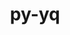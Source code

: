 ---
title: "py-yq"
layout: cache
categories: [package, develop]
meta: {"compilers": ["apple-clang@=15.0.0", "gcc@=10.2.1", "gcc@=10.5.0", "gcc@=13.3.0", "gcc@=7.5.0"], "num_specs": 14, "num_specs_by_stack": {"developer-tools": 4, "developer-tools-aarch64-linux-gnu": 4, "developer-tools-darwin": 1, "developer-tools-manylinux2014": 2, "developer-tools-x86_64_v3-linux-gnu": 3, "root": 14}, "oss": ["centos7", "rhel8", "ubuntu18.04", "ventura"], "platforms": ["darwin", "linux"], "stacks": ["developer-tools", "developer-tools-aarch64-linux-gnu", "developer-tools-darwin", "developer-tools-manylinux2014", "developer-tools-x86_64_v3-linux-gnu", "root"], "targets": ["aarch64", "x86_64_v3"], "versions": ["2.12.2"]}
spec_details: [{"compiler": "gcc@=7.5.0", "hash": "3xmrowtmg3epu7cxwfw2a6hcjyk656lx", "os": "ubuntu18.04", "platform": "linux", "size": "-", "stacks": ["developer-tools", "root"], "tarball": "https://binaries.spack.io/develop/build_cache/linux-ubuntu18.04-x86_64_v3/gcc-7.5.0/py-yq-2.12.2/linux-ubuntu18.04-x86_64_v3-gcc-7.5.0-py-yq-2.12.2-3xmrowtmg3epu7cxwfw2a6hcjyk656lx.spack", "target": "x86_64_v3", "variants": ["build_system=python_pip"], "versions": ["2.12.2"]}, {"compiler": "gcc@=7.5.0", "hash": "5ey2wrlaipvcoxuofigc34fzfdfpix36", "os": "ubuntu18.04", "platform": "linux", "size": "-", "stacks": ["developer-tools", "root"], "tarball": "https://binaries.spack.io/develop/build_cache/linux-ubuntu18.04-x86_64_v3/gcc-7.5.0/py-yq-2.12.2/linux-ubuntu18.04-x86_64_v3-gcc-7.5.0-py-yq-2.12.2-5ey2wrlaipvcoxuofigc34fzfdfpix36.spack", "target": "x86_64_v3", "variants": ["build_system=python_pip"], "versions": ["2.12.2"]}, {"compiler": "gcc@=10.2.1", "hash": "5ynzqu4kvoa3dfq5zmuypx5opuwoxr4l", "os": "centos7", "platform": "linux", "size": "-", "stacks": ["developer-tools-manylinux2014", "root"], "tarball": "https://binaries.spack.io/develop/build_cache/linux-centos7-x86_64_v3/gcc-10.2.1/py-yq-2.12.2/linux-centos7-x86_64_v3-gcc-10.2.1-py-yq-2.12.2-5ynzqu4kvoa3dfq5zmuypx5opuwoxr4l.spack", "target": "x86_64_v3", "variants": ["build_system=python_pip"], "versions": ["2.12.2"]}, {"compiler": "gcc@=7.5.0", "hash": "73m5fen7wcec5uz2lhsrkfbjzlxonzd6", "os": "ubuntu18.04", "platform": "linux", "size": "-", "stacks": ["developer-tools", "root"], "tarball": "https://binaries.spack.io/develop/build_cache/linux-ubuntu18.04-x86_64_v3/gcc-7.5.0/py-yq-2.12.2/linux-ubuntu18.04-x86_64_v3-gcc-7.5.0-py-yq-2.12.2-73m5fen7wcec5uz2lhsrkfbjzlxonzd6.spack", "target": "x86_64_v3", "variants": ["build_system=python_pip"], "versions": ["2.12.2"]}, {"compiler": "gcc@=13.3.0", "hash": "7phfnxqmlniwbpmb7jjurl6znkeszztc", "os": "rhel8", "platform": "linux", "size": "-", "stacks": ["developer-tools-aarch64-linux-gnu", "root"], "tarball": "https://binaries.spack.io/develop/build_cache/linux-rhel8-aarch64/gcc-13.3.0/py-yq-2.12.2/linux-rhel8-aarch64-gcc-13.3.0-py-yq-2.12.2-7phfnxqmlniwbpmb7jjurl6znkeszztc.spack", "target": "aarch64", "variants": ["build_system=python_pip"], "versions": ["2.12.2"]}, {"compiler": "gcc@=10.5.0", "hash": "edxno5zqrnazx5hmz6lemfllrhqpumos", "os": "centos7", "platform": "linux", "size": "-", "stacks": ["developer-tools-x86_64_v3-linux-gnu", "root"], "tarball": "https://binaries.spack.io/develop/build_cache/linux-centos7-x86_64_v3/gcc-10.5.0/py-yq-2.12.2/linux-centos7-x86_64_v3-gcc-10.5.0-py-yq-2.12.2-edxno5zqrnazx5hmz6lemfllrhqpumos.spack", "target": "x86_64_v3", "variants": ["build_system=python_pip"], "versions": ["2.12.2"]}, {"compiler": "gcc@=13.3.0", "hash": "ft34bklznmhzr3lrf4p74kf3a4gakhhg", "os": "rhel8", "platform": "linux", "size": "-", "stacks": ["developer-tools-aarch64-linux-gnu", "root"], "tarball": "https://binaries.spack.io/develop/build_cache/linux-rhel8-aarch64/gcc-13.3.0/py-yq-2.12.2/linux-rhel8-aarch64-gcc-13.3.0-py-yq-2.12.2-ft34bklznmhzr3lrf4p74kf3a4gakhhg.spack", "target": "aarch64", "variants": ["build_system=python_pip"], "versions": ["2.12.2"]}, {"compiler": "gcc@=10.5.0", "hash": "h63m7xtsxbmjna2rzvpibv6lpl473t4m", "os": "centos7", "platform": "linux", "size": "-", "stacks": ["developer-tools-x86_64_v3-linux-gnu", "root"], "tarball": "https://binaries.spack.io/develop/build_cache/linux-centos7-x86_64_v3/gcc-10.5.0/py-yq-2.12.2/linux-centos7-x86_64_v3-gcc-10.5.0-py-yq-2.12.2-h63m7xtsxbmjna2rzvpibv6lpl473t4m.spack", "target": "x86_64_v3", "variants": ["build_system=python_pip"], "versions": ["2.12.2"]}, {"compiler": "gcc@=13.3.0", "hash": "hyma2bsfl4qt2uvfgtaufiiyozo2oj2w", "os": "rhel8", "platform": "linux", "size": "-", "stacks": ["developer-tools-aarch64-linux-gnu", "root"], "tarball": "https://binaries.spack.io/develop/build_cache/linux-rhel8-aarch64/gcc-13.3.0/py-yq-2.12.2/linux-rhel8-aarch64-gcc-13.3.0-py-yq-2.12.2-hyma2bsfl4qt2uvfgtaufiiyozo2oj2w.spack", "target": "aarch64", "variants": ["build_system=python_pip"], "versions": ["2.12.2"]}, {"compiler": "gcc@=10.5.0", "hash": "lqne7vp2abpvfszsdscosgsjqzdbzssq", "os": "centos7", "platform": "linux", "size": "-", "stacks": ["developer-tools-x86_64_v3-linux-gnu", "root"], "tarball": "https://binaries.spack.io/develop/build_cache/linux-centos7-x86_64_v3/gcc-10.5.0/py-yq-2.12.2/linux-centos7-x86_64_v3-gcc-10.5.0-py-yq-2.12.2-lqne7vp2abpvfszsdscosgsjqzdbzssq.spack", "target": "x86_64_v3", "variants": ["build_system=python_pip"], "versions": ["2.12.2"]}, {"compiler": "apple-clang@=15.0.0", "hash": "rxa2z4zvcpcuyuv5svypgw7b3bledcft", "os": "ventura", "platform": "darwin", "size": "-", "stacks": ["developer-tools-darwin", "root"], "tarball": "https://binaries.spack.io/develop/build_cache/darwin-ventura-aarch64/apple-clang-15.0.0/py-yq-2.12.2/darwin-ventura-aarch64-apple-clang-15.0.0-py-yq-2.12.2-rxa2z4zvcpcuyuv5svypgw7b3bledcft.spack", "target": "aarch64", "variants": ["build_system=python_pip"], "versions": ["2.12.2"]}, {"compiler": "gcc@=10.2.1", "hash": "s4j2ova6mdfj2e5ntc6hjrrp7gq3d67c", "os": "centos7", "platform": "linux", "size": "-", "stacks": ["developer-tools-manylinux2014", "root"], "tarball": "https://binaries.spack.io/develop/build_cache/linux-centos7-x86_64_v3/gcc-10.2.1/py-yq-2.12.2/linux-centos7-x86_64_v3-gcc-10.2.1-py-yq-2.12.2-s4j2ova6mdfj2e5ntc6hjrrp7gq3d67c.spack", "target": "x86_64_v3", "variants": ["build_system=python_pip"], "versions": ["2.12.2"]}, {"compiler": "gcc@=13.3.0", "hash": "vj5fy7qmjh4r4ni7xi6kdb2drwoa2pbs", "os": "rhel8", "platform": "linux", "size": "-", "stacks": ["developer-tools-aarch64-linux-gnu", "root"], "tarball": "https://binaries.spack.io/develop/build_cache/linux-rhel8-aarch64/gcc-13.3.0/py-yq-2.12.2/linux-rhel8-aarch64-gcc-13.3.0-py-yq-2.12.2-vj5fy7qmjh4r4ni7xi6kdb2drwoa2pbs.spack", "target": "aarch64", "variants": ["build_system=python_pip"], "versions": ["2.12.2"]}, {"compiler": "gcc@=7.5.0", "hash": "yk4a7i664sencfc3zemcjumy4tdnhkwp", "os": "ubuntu18.04", "platform": "linux", "size": "-", "stacks": ["developer-tools", "root"], "tarball": "https://binaries.spack.io/develop/build_cache/linux-ubuntu18.04-x86_64_v3/gcc-7.5.0/py-yq-2.12.2/linux-ubuntu18.04-x86_64_v3-gcc-7.5.0-py-yq-2.12.2-yk4a7i664sencfc3zemcjumy4tdnhkwp.spack", "target": "x86_64_v3", "variants": ["build_system=python_pip"], "versions": ["2.12.2"]}]
---